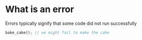 # What is an error

Errors typically signify that some code did not run successfully

```rust
bake_cake(); // we might fail to make the cake
```
